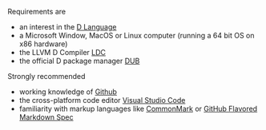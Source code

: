 

Requirements are 
- an interest in the [D Language](https://dlang.org/)
- a Microsoft Window, MacOS or Linux computer  (running a 64 bit OS on x86 hardware)  
- the LLVM D Compiler [LDC](https://github.com/ldc-developers/ldc#installation)
- the official D package manager [DUB](https://code.dlang.org/) 
    
Strongly recommended
- working knowledge of [Github](https://github.com/) 
- the cross-platform code editor [Visual Studio Code](https://code.visualstudio.com/)    
- familiarity with markup languages like [CommonMark](http://commonmark.org/) or [GitHub Flavored Markdown Spec](https://github.github.com/gfm/#link-reference-definitions)
